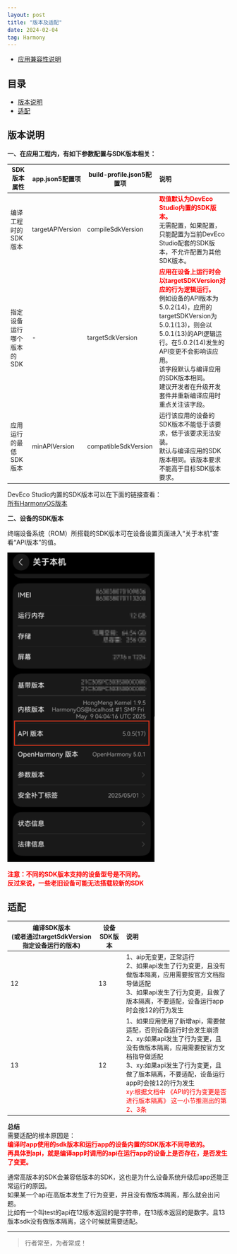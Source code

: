 ```yaml
---
layout: post
title: "版本及适配"
date: 2024-02-04
tag: Harmony
---
```



- [应用兼容性说明](https://developer.huawei.com/consumer/cn/doc/harmonyos-releases/app-compatibility)

## 目录
- [版本说明](#content1)   
- [适配](#content2)   




## <a id="content1">版本说明</a>

**一、在应用工程内，有如下参数配置与SDK版本相关：**    

| SDK版本属性     | app.json5配置项     |build-profile.json5配置项| 说明 |
|----|----|--|:---|
| 编译工程时的SDK版本 | targetAPIVersion |compileSdkVersion| <span style="color:red;font-weight:bold;">取值默认为DevEco Studio内置的SDK版本。</span><br>无需配置，如果配置，只能配置为当前DevEco Studio配套的SDK版本，不允许配置为其他SDK版本。|
| 指定设备运行哪个版本的SDK | - |targetSdkVersion| <span style="color:red;font-weight:bold;">应用在设备上运行时会以targetSDKVersion对应的行为逻辑运行。</span><br>例如设备的API版本为5.0.2(14)，应用的targetSDKVersion为5.0.1(13)，则会以5.0.1(13)的API逻辑运行。在5.0.2(14)发生的API变更不会影响该应用。<br>该字段默认与编译应用的SDK版本相同。<br>建议开发者在升级开发套件并重新编译应用时重点关注该字段。 |
| 应用运行的最低SDK版本| minAPIVersion    |compatibleSdkVersion| 运行该应用的设备的SDK版本不能低于该要求，低于该要求无法安装。<br>默认与编译应用的SDK版本相同。该版本要求不能高于目标SDK版本要求。|


DevEco Studio内置的SDK版本可以在下面的链接查看：      
<a href="https://developer.huawei.com/consumer/cn/doc/harmonyos-releases/overview-allversion">所有HarmonyOS版本</a>

**二、设备的SDK版本**     

终端设备系统（ROM）所搭载的SDK版本可在设备设置页面进入“关于本机”查看“API版本”的值。     

<img src="./images/harmony/14.png" height="700px" alt="AP版本">

<span style="color:red;font-weight:bold;">注意：不同的SDK版本支持的设备型号是不同的。<br>反过来说，一些老旧设备可能无法搭载较新的SDK</span>

## <a id="content2">适配</a>


|编译SDK版本<br>(或者通过targetSdkVersion指定设备运行的版本)| 设备SDK版本 | 说明                                                                                                                                                                                                                |
|---|---------|:------------------------------------------------------------------------------------------------------------------------------------------------------------------------------------------------------------------|
|12| 13      | 1、aip无变更，正常运行<br>2、如果api发生了行为变更，且没有做版本隔离，应用需要按官方文档指导做适配<br>3、如果api发生了行为变更，且做了版本隔离，不要适配，设备运行app时会按12的行为发生                                                                                                          |
|13| 12      | 1、如果应用使用了新增api，需要做适配，否则设备运行时会发生崩溃 <br>2、xy:如果api发生了行为变更，且没有做版本隔离，应用需要按官方文档指导做适配<br>3、xy:如果api发生了行为变更，且做了版本隔离，不要适配，设备运行app时会按12的行为发生 <br><span style="color:red;">xy:根据文档中 《API的行为变更是否进行版本隔离》 这一小节推测出的第2、3条</span> |


**总结**   
需要适配的根本原因是：      
<span style="color:red;font-weight:bold;">编译时app使用的sdk版本和运行app的设备内置的SDK版本不同导致的。</span>        
<span style="color:red;font-weight:bold;">再具体到api，就是编译app时调用的api在运行app的设备上是否存在，是否发生了变更。</span>         

通常高版本的SDK会兼容低版本的SDK，这也是为什么设备系统升级后app还能正常运行的原因。       
如果某一个api在高版本发生了行为变更，并且没有做版本隔离，那么就会出问题。         
比如有一个叫test的api在12版本返回的是字符串，在13版本返回的是数字。且13版本sdk没有做版本隔离，这个时候就需要适配。            






----------
>  行者常至，为者常成！


